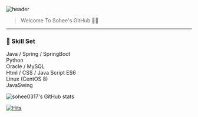 ![header](https://capsule-render.vercel.app/api?type=venom&color=timeGradient&height=200&section=header&text=Sohee%20Park%20💻&fontSize=55&animation=fadeIn)
>Welcome To Sohee's GitHub 🙌🏻
---
### 🔧  ️Skill Set
Java / Spring / SpringBoot <br>
Python <br>
Oracle / MySQL <br>
Html / CSS / Java Script ES6 <br>
Linux (CentOS 8) <br>
JavaSwing

![sohee0317's GitHub stats](https://github-readme-stats.vercel.app/api?username=sohee0317&include_all_commits=true&show_icons=true&theme=radical)

[![Hits](https://hits.seeyoufarm.com/api/count/incr/badge.svg?url=https%3A%2F%2Fgithub.com%2Fsohee0317&count_bg=%23F941F2&title_bg=%23604F64&icon=&icon_color=%23E7E7E7&title=hits&edge_flat=false)](https://hits.seeyoufarm.com)

<!--
**sohee0317/sohee0317** is a ✨ _special_ ✨ repository because its `README.md` (this file) appears on your GitHub profile.

Here are some ideas to get you started:

- 🔭 I’m currently working on ...
- 🌱 I’m currently learning ...
- 👯 I’m looking to collaborate on ...
- 🤔 I’m looking for help with ...
- 💬 Ask me about ...
- 📫 How to reach me: ...
- 😄 Pronouns: ...
- ⚡ Fun fact: ...
-->
